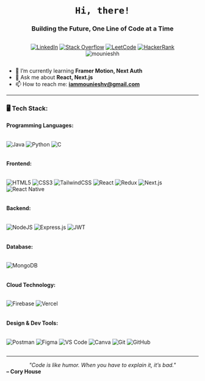 <h1 align="center"><code>Hi, there!</code></h1>
<h3 align="center">Building the Future, One Line of Code at a Time</h3>

<div align="center" style="display: flex; align-items: center; justify-content:center;">

[![LinkedIn](https://img.shields.io/badge/LinkedIn-%230077B5.svg?logo=linkedin&logoColor=white)]([https://www.linkedin.com/in/mounieshh/](https://www.linkedin.com/in/mouniesh-vijayakumar-2447a2256/)) 
[![Stack Overflow](https://img.shields.io/badge/-Stackoverflow-FE7A16?logo=stack-overflow&logoColor=white)]([https://stackoverflow.com/users/your-id](https://stackoverflow.com/users/24472241/mouniesh)) 
[![LeetCode](https://img.shields.io/badge/LeetCode-%23000000.svg?logo=LeetCode&logoColor=%23d16c06)]([https://leetcode.com/your-profile](https://leetcode.com/u/Mounieshh/))
[![HackerRank](https://img.shields.io/badge/HackerRank-%232EC866.svg?logo=HackerRank&logoColor=white)]([https://www.hackerrank.com/profile/iammounieshv])
<br>
<img src="https://komarev.com/ghpvc/?username=mounieshh&label=Profile%20views&color=0e75b6&style=flat" alt="mounieshh" />

</div>

- 🌱 I’m currently learning **Framer Motion, Next Auth**
- 💬 Ask me about **React, Next.js**
- 📫 How to reach me: **iammounieshv@gmail.com**

---

<h3 align="left">🖥️ Tech Stack:</h3>

#### Programming Languages:
<div align="left" style="display: flex; align-items: center;">

![Java](https://img.shields.io/badge/java-%23ED8B00.svg?style=for-the-badge&logo=openjdk&logoColor=white)
![Python](https://img.shields.io/badge/python-3670A0?style=for-the-badge&logo=python&logoColor=ffdd54)
![C](https://img.shields.io/badge/c-%2300599C.svg?style=for-the-badge&logo=c&logoColor=white)

</div>

#### Frontend:
<div align="left" style="display: flex; align-items: center;">

![HTML5](https://img.shields.io/badge/html5-%23E34F26.svg?style=for-the-badge&logo=html5&logoColor=white)
![CSS3](https://img.shields.io/badge/css3-%231572B6.svg?style=for-the-badge&logo=css3&logoColor=white)
![TailwindCSS](https://img.shields.io/badge/tailwindcss-%2338B2AC.svg?style=for-the-badge&logo=tailwind-css&logoColor=white)
![React](https://img.shields.io/badge/react-%2320232a.svg?style=for-the-badge&logo=react&logoColor=%2361DAFB)
![Redux](https://img.shields.io/badge/redux-%23593d88.svg?style=for-the-badge&logo=redux&logoColor=white)
![Next.js](https://img.shields.io/badge/next-black?style=for-the-badge&logo=next.js&logoColor=white)
![React Native](https://img.shields.io/badge/react_native-%2320232a.svg?style=for-the-badge&logo=react&logoColor=%2361DAFB)

</div>

#### Backend:
<div align="left" style="display: flex; align-items: center;">

![NodeJS](https://img.shields.io/badge/node.js-6DA55F?style=for-the-badge&logo=node.js&logoColor=white)
![Express.js](https://img.shields.io/badge/express.js-%23404d59.svg?style=for-the-badge&logo=express&logoColor=%2361DAFB)
![JWT](https://img.shields.io/badge/JWT-black?style=for-the-badge&logo=JSON%20web%20tokens)

</div>

#### Database:
<div align="left" style="display: flex; align-items: center;">

![MongoDB](https://img.shields.io/badge/MongoDB-%234ea94b.svg?style=for-the-badge&logo=mongodb&logoColor=white)

</div>

#### Cloud Technology:
<div align="left" style="display: flex; align-items: center;">

![Firebase](https://img.shields.io/badge/firebase-%23FF5722.svg?style=for-the-badge&logo=firebase)
![Vercel](https://img.shields.io/badge/vercel-%23000000.svg?style=for-the-badge&logo=vercel&logoColor=white)

</div>

#### Design & Dev Tools:
<div align="left" style="display: flex; align-items: center;">

![Postman](https://img.shields.io/badge/Postman-FF6C37?style=for-the-badge&logo=postman&logoColor=white)
![Figma](https://img.shields.io/badge/figma-%23F24E1E.svg?style=for-the-badge&logo=figma&logoColor=white)
![VS Code](https://img.shields.io/badge/Visual%20Studio%20Code-007ACC.svg?style=for-the-badge&logo=visual-studio-code&logoColor=white)
![Canva](https://img.shields.io/badge/Canva-%2300C4CC.svg?style=for-the-badge&logo=Canva&logoColor=white)
![Git](https://img.shields.io/badge/git-%23F05033.svg?style=for-the-badge&logo=git&logoColor=white)
![GitHub](https://img.shields.io/badge/github-%23121011.svg?style=for-the-badge&logo=github&logoColor=white)

</div>

---

<div align="center">
  <em>
    "Code is like humor. When you have to explain it, it’s bad."
  </em>
  <br>
  <strong style="display: flex; align-items: center;">– Cory House</strong>

</div>
